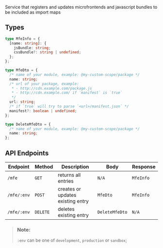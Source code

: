 Service that registers and updates microfrontends and javascript bundles to be included as import maps

## Types

```ts
type MfeInfo = {
  [name: string]: {
    jsBundle: string;
    cssBundle?: string | undefined;
  };
};

type MfeDto = {
  /* name of your module, example: @my-custom-scope/package */
  name: string;
  /* url of your package, example:
   * - http://cdn.example.com/package.js
   * - http://cdn.example.com/ if `manifest` is `true`
   */
  url: string;
  /* if `true` will try to parse `<url>/manifest.json` */
  manifest?: boolean | undefined;
};

type DeleteMfeDto = {
  /* name of your module, example: @my-custom-scope/package */
  name: string;
};
```

## API Endpoints


| Endpoint    | Method   | Description                       | Body           | Response  |
| ----------- | -------- | --------------------------------- | -------------- | --------- |
| `/mfe`      | `GET`    | returns all entries               | `N/A`          | `MfeInfo` |
| `/mfe/:env` | `POST`   | creates or updates existing entry | `MfeDto`       | `MfeInfo` |
| `/mfe/:env` | `DELETE` | deletes existing entry            | `DeleteMfeDto` | `N/A`     |


> ### Note:
>
> `:env` can be one of `development`, `production` or `sandbox`;
